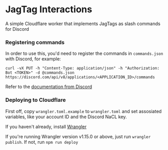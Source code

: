 # JagTag Interactions

A simple Cloudflare worker that implements JagTags as slash commands for Discord

### Registering commands
In order to use this, you'd need to register the commands in `commands.json` with Discord, for example:

`curl -vX PUT -h "Content-Type: application/json" -h "Authorization: Bot <TOKEN>" -d @commands.json https://discord.com/api/v8/applications/<APPLICATION_ID>/commands`

Refer to the [documentation from Discord](https://discord.com/developers/docs/interactions/slash-commands#endpoints)

### Deploying to Cloudflare
First off, copy `wrangler.toml.example` to `wrangler.toml` and set assosiated variables, like your account ID and the Discord NaCL key.

If you haven't already, install [Wrangler](https://developers.cloudflare.com/workers/cli-wrangler/install-update)

If you're running Wrangler version v1.15.0 or above, just run `wrangler publish`.
If not, run `npm run deploy`